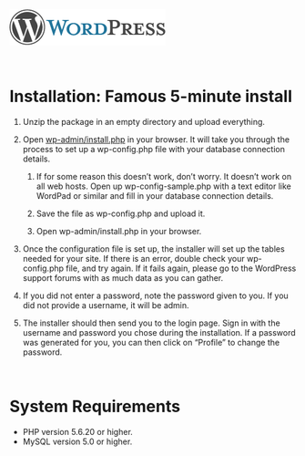 ![wordpress-logo](./wp-admin/images/wordpress-logo.png)

<br>

# **Installation: Famous 5-minute install**  
1. Unzip the package in an empty directory and upload everything.
2. Open <ins>wp-admin/install.php</ins> in your browser. It will take you through the process to set up a wp-config.php file with your database connection details.  

      1. If for some reason this doesn’t work, don’t worry. It doesn’t work on all web hosts. Open up wp-config-sample.php with a text editor like WordPad or similar and fill in your database connection details.

      2. Save the file as wp-config.php and upload it.
      3. Open wp-admin/install.php in your browser.
3. Once the configuration file is set up, the installer will set up the tables needed for your site. If there is an error, double check your wp-config.php file, and try again. If it fails again, please go to the WordPress support forums with as much data as you can gather.
4. If you did not enter a password, note the password given to you. If you did not provide a username, it will be admin.
5. The installer should then send you to the login page. Sign in with the username and password you chose during the installation. If a password was generated for you, you can then click on “Profile” to change the password.

<br>

# **System Requirements**
- PHP version 5.6.20 or higher.
- MySQL version 5.0 or higher.
  
